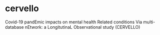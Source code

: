 # cervello
Covid-19 pandEmic impacts on mental health Related conditions Via multi-database nEtwork: a LongitutinaL Observational study (CERVELLO)
